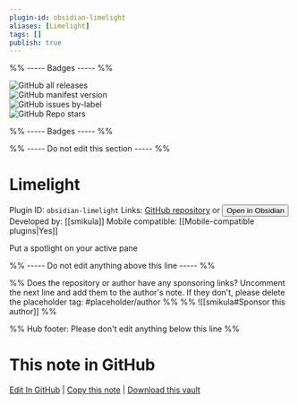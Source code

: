 ```yaml
---
plugin-id: obsidian-limelight
aliases: [Limelight]
tags: []
publish: true
---
```


%% ----- Badges ----- %%

![GitHub all releases](https://img.shields.io/github/downloads/smikula/obsidian-limelight/total?color=573E7A&logo=github&style=for-the-badge)  
![GitHub manifest version](https://img.shields.io/github/manifest-json/v/smikula/obsidian-limelight?color=573E7A&logo=github&style=for-the-badge)  
![GitHub issues by-label](https://img.shields.io/github/issues/smikula/obsidian-limelight/help%20wanted?color=573E7A&logo=github&style=for-the-badge)  
![GitHub Repo stars](https://img.shields.io/github/stars/smikula/obsidian-limelight?color=573E7A&logo=github&style=for-the-badge)

%% ----- Badges ----- %%

%% ----- Do not edit this section ----- %%

# Limelight

Plugin ID: `obsidian-limelight`
Links: [GitHub repository](https://github.com/smikula/obsidian-limelight) or [<button id=HH>Open in Obsidian</button>](obsidian://show-plugin?id=obsidian-limelight)
Developed by: [[smikula]]
Mobile compatible: [[Mobile-compatible plugins|Yes]]

Put a spotlight on your active pane

%% ----- Do not edit anything above this line ----- %%

%% Does the repository or author have any sponsoring links? Uncomment the next line and add them to the author's note. If they don't, please delete the placeholder tag: #placeholder/author %%
%% ![[smikula#Sponsor this author]] %%

%% Hub footer: Please don't edit anything below this line %%

# This note in GitHub

<span class="git-footer">[Edit In GitHub](https://github.dev/obsidian-community/obsidian-hub/blob/main/02%20-%20Community%20Expansions/02.05%20All%20Community%20Expansions/Plugins/obsidian-limelight.md "git-hub-edit-note") | [Copy this note](https://raw.githubusercontent.com/obsidian-community/obsidian-hub/main/02%20-%20Community%20Expansions/02.05%20All%20Community%20Expansions/Plugins/obsidian-limelight.md "git-hub-copy-note") | [Download this vault](https://github.com/obsidian-community/obsidian-hub/archive/refs/heads/main.zip "git-hub-download-vault") </span>
